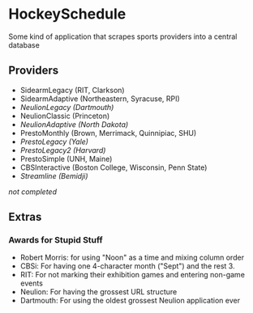 # HockeySchedule
Some kind of application that scrapes sports providers into a central database

## Providers
* SidearmLegacy (RIT, Clarkson)
* SidearmAdaptive (Northeastern, Syracuse, RPI)
* *NeulionLegacy (Dartmouth)*
* NeulionClassic (Princeton)
* *NeulionAdaptive (North Dakota)*
* PrestoMonthly (Brown, Merrimack, Quinnipiac, SHU)
* *PrestoLegacy (Yale)*
* *PrestoLegacy2 (Harvard)*
* PrestoSimple (UNH, Maine)
* CBSInteractive (Boston College, Wisconsin, Penn State)
* *Streamline (Bemidji)*

*not completed*

## Extras 
### Awards for Stupid Stuff
* Robert Morris: for using "Noon" as a time and mixing column order
* CBSi: For having one 4-character month ("Sept") and the rest 3.
* RIT: For not marking their exhibition games and entering non-game events
* Neulion: For having the grossest URL structure
* Dartmouth: For using the oldest grossest Neulion application ever
